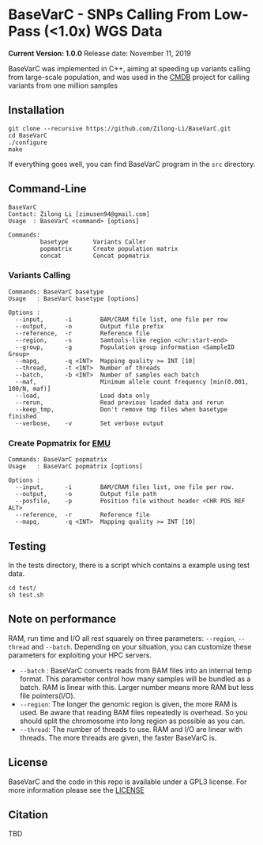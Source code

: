 BaseVarC - SNPs Calling From Low-Pass (<1.0x) WGS Data
===============================================================
**__Current Version: 1.0.0__**
Release date: November 11, 2019

BaseVarC was implemented in C++, aiming at speeding up variants calling from large-scale population, and was used in the [CMDB](https://db.cngb.org/cmdb/) project for calling variants from one million samples


## Installation

```
git clone --recursive https://github.com/Zilong-Li/BaseVarC.git
cd BaseVarC
./configure
make 
```

If everything goes well, you can find BaseVarC program in the `src` directory.

## Command-Line

```
BaseVarC
Contact: Zilong Li [zimusen94@gmail.com]
Usage  : BaseVarC <command> [options]

Commands:
         basetype       Variants Caller
         popmatrix      Create population matrix
         concat         Concat popmatrix
```

### Variants Calling

```
Commands: BaseVarC basetype
Usage   : BaseVarC basetype [options]

Options :
  --input,      -i        BAM/CRAM file list, one file per row
  --output,     -o        Output file prefix
  --reference,  -r        Reference file
  --region,     -s        Samtools-like region <chr:start-end>
  --group,      -g        Population group information <SampleID Group>
  --mapq,       -q <INT>  Mapping quality >= INT [10]
  --thread,     -t <INT>  Number of threads
  --batch,      -b <INT>  Number of samples each batch
  --maf,                  Minimum allele count frequency [min(0.001, 100/N, maf)]
  --load,                 Load data only
  --rerun,                Read previous loaded data and rerun
  --keep_tmp,             Don't remove tmp files when basetype finished
  --verbose,    -v        Set verbose output

```

### Create Popmatrix for [EMU](https://github.com/Rosemeis/emu)

```
Commands: BaseVarC popmatrix
Usage   : BaseVarC popmatrix [options]

Options :
  --input,      -i        BAM/CRAM files list, one file per row.
  --output,     -o        Output file path
  --posfile,    -p        Position file without header <CHR POS REF ALT>
  --reference,  -r        Reference file
  --mapq,       -q <INT>  Mapping quality >= INT [10]
```


## Testing

In the tests directory, there is a script which contains a example using test data.

```
cd test/
sh test.sh
```

## Note on performance

RAM, run time and I/O all rest squarely on three parameters: `--region`, `--thread` and `--batch`. Depending on your situation, you can customize these parameters for exploiting your HPC servers.

- `--batch` : BaseVarC converts reads from BAM files into an internal temp format. This parameter control how many samples will be bundled as a batch. RAM is linear with this. Larger number means more RAM but less file pointers(I/O).
- `--region`: The longer the genomic region is given, the more RAM is used. Be aware that reading BAM files repeatedly is overhead. So you should split the chromosome into long region as possible as you can.
- `--thread`: The number of threads to use. RAM and I/O are linear with threads. The more threads are given, the faster BaseVarC is.

## License

BaseVarC and the code in this repo is available under a GPL3 license. For more information please see the [LICENSE](LICENSE)

## Citation

TBD
